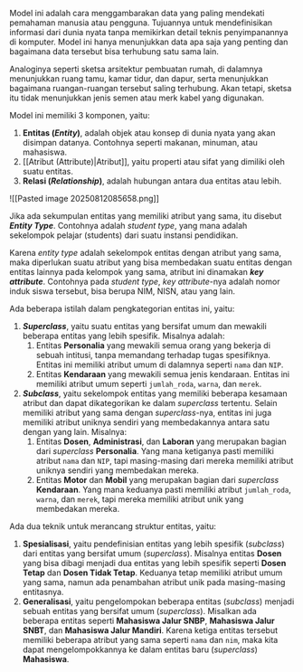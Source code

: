 Model ini adalah cara menggambarakan data yang paling mendekati pemahaman manusia atau pengguna. Tujuannya untuk mendefinisikan informasi dari dunia nyata tanpa memikirkan detail teknis penyimpanannya di komputer. Model ini hanya menunjukkan data apa saja yang penting dan bagaimana data tersebut bisa terhubung satu sama lain.

Analoginya seperti sketsa arsitektur pembuatan rumah, di dalamnya menunjukkan ruang tamu, kamar tidur, dan dapur, serta menunjukkan bagaimana ruangan-ruangan tersebut saling terhubung. Akan tetapi, sketsa itu tidak menunjukkan jenis semen atau merk kabel yang digunakan.

Model ini memiliki 3 komponen, yaitu:
1. **Entitas (*Entity*)**, adalah objek atau konsep di dunia nyata yang akan disimpan datanya. Contohnya seperti makanan, minuman, atau mahasiswa.
2. [[Atribut (Attribute)|Atribut]], yaitu properti atau sifat yang dimiliki oleh suatu entitas.
3. **Relasi (*Relationship*)**, adalah hubungan antara dua entitas atau lebih.

![[Pasted image 20250812085658.png]]

Jika ada sekumpulan entitas yang memiliki atribut yang sama, itu disebut ***Entity Type***. Contohnya adalah *student type*, yang mana adalah sekelompok pelajar (students) dari suatu instansi pendidikan.

Karena *entity type* adalah sekelompok entitas dengan atribut yang sama, maka diperlukan suatu atribut yang bisa membedakan suatu entitas dengan entitas lainnya pada kelompok yang sama, atribut ini dinamakan ***key attribute***. Contohnya pada *student type*,  *key attribute*-nya adalah nomor induk siswa tersebut, bisa berupa NIM, NISN, atau yang lain.

Ada beberapa istilah dalam pengkategorian entitas ini, yaitu:
1. ***Superclass***, yaitu suatu entitas yang bersifat umum dan mewakili beberapa entitas yang lebih spesifik. Misalnya adalah:
	1. Entitas **Personalia** yang mewakili semua orang yang bekerja di sebuah intitusi, tanpa memandang terhadap tugas spesifiknya. Entitas ini memiliki atribut umum di dalamnya seperti `nama` dan `NIP`. 
	2. Entitas **Kendaraan** yang mewakili semua jenis kendaraan. Entitas ini memiliki atribut umum seperti `jumlah_roda`, `warna`, dan `merek`.
2. ***Subclass***, yaitu sekelompok entitas yang memiliki beberapa kesamaan atribut dan dapat dikategorikan ke dalam *superclass* tertentu. Selain memiliki atribut yang sama dengan *superclass*-nya, entitas ini juga memiliki atribut uniknya sendiri yang membedakannya antara satu dengan yang lain. Misalnya:
	1. Entitas **Dosen**, **Administrasi**, dan **Laboran** yang merupakan bagian dari *superclass* **Personalia**. Yang mana ketiganya pasti memiliki atribut `nama` dan `NIP`, tapi masing-masing dari mereka memiliki atribut uniknya sendiri yang membedakan mereka.
	2. Entitas **Motor** dan **Mobil** yang merupakan bagian dari *superclass* **Kendaraan**.  Yang mana keduanya pasti memiliki atribut `jumlah_roda`, `warna`, dan `merek`, tapi mereka memiliki atribut unik yang membedakan mereka.

Ada dua teknik untuk merancang struktur entitas, yaitu:
1. **Spesialisasi**, yaitu pendefinisian entitas yang lebih spesifik (*subclass*) dari entitas yang bersifat umum (*superclass*). Misalnya entitas **Dosen** yang bisa dibagi menjadi dua entitas yang lebih spesifik seperti **Dosen Tetap** dan **Dosen Tidak Tetap**. Keduanya tetap memiliki atribut umum yang sama, namun ada penambahan atribut unik pada masing-masing entitasnya.
2. **Generalisasi**, yaitu pengelompokan beberapa entitas (*subclass*) menjadi sebuah entitas yang bersifat umum (*superclass*). Misalkan ada beberapa entitas seperti **Mahasiswa Jalur SNBP**, **Mahasiswa Jalur SNBT**, dan **Mahasiswa Jalur Mandiri**. Karena ketiga entitas tersebut memiliki beberapa atribut yang sama seperti `nama` dan `nim`, maka kita dapat mengelompokkannya ke dalam entitas baru (*superclass*) **Mahasiswa**.